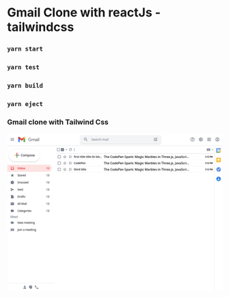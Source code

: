 # Gmail Clone with reactJs - tailwindcss

### `yarn start`

### `yarn test`

### `yarn build`

### `yarn eject`

### Gmail clone with Tailwind Css

![](Screenshot.png)
